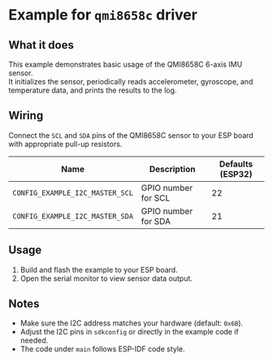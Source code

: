 # Example for `qmi8658c` driver

## What it does

This example demonstrates basic usage of the QMI8658C 6-axis IMU sensor.  
It initializes the sensor, periodically reads accelerometer, gyroscope, and temperature data, and prints the results to the log.

## Wiring

Connect the `SCL` and `SDA` pins of the QMI8658C sensor to your ESP board with appropriate pull-up resistors.

| Name                            | Description           | Defaults (ESP32) |
|---------------------------------|-----------------------|------------------|
| `CONFIG_EXAMPLE_I2C_MASTER_SCL` | GPIO number for SCL   | 22               |
| `CONFIG_EXAMPLE_I2C_MASTER_SDA` | GPIO number for SDA   | 21               |

## Usage

1. Build and flash the example to your ESP board.
2. Open the serial monitor to view sensor data output.

## Notes

- Make sure the I2C address matches your hardware (default: `0x6B`).
- Adjust the I2C pins in `sdkconfig` or directly in the example code if needed.
- The code under `main` follows ESP-IDF code style.